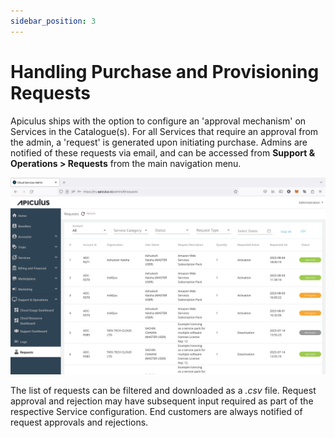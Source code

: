 ```yaml
---
sidebar_position: 3
---
```

# Handling Purchase and Provisioning Requests

Apiculus ships with the option to configure an 'approval mechanism' on Services in the Catalogue(s). For all Services that require an approval from the admin, a 'request' is generated upon initiating purchase. Admins are notified of these requests via email, and can be accessed from **Support & Operations > Requests** from the main navigation menu.

![Handling Purchase and Provisioning Requests](img/PurchaseRequests.png)

The list of requests can be filtered and downloaded as a _.csv_ file. Request approval and rejection may have subsequent input required as part of the respective Service configuration. End customers are always notified of request approvals and rejections.

